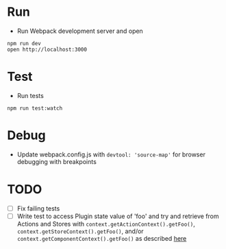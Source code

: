 # Run

* Run Webpack development server and open
```
npm run dev
open http://localhost:3000
```

# Test

* Run tests
```
npm run test:watch
```

# Debug

* Update webpack.config.js with `devtool: 'source-map'` for browser debugging with breakpoints

# TODO

* [ ] Fix failing tests
* [ ] Write test to access Plugin state value of 'foo' and try and retrieve from Actions and Stores with 
`context.getActionContext().getFoo()`, `context.getStoreContext().getFoo()`, and/or `context.getComponentContext().getFoo()`
as described [here](http://fluxible.io/api/plugins.html)
